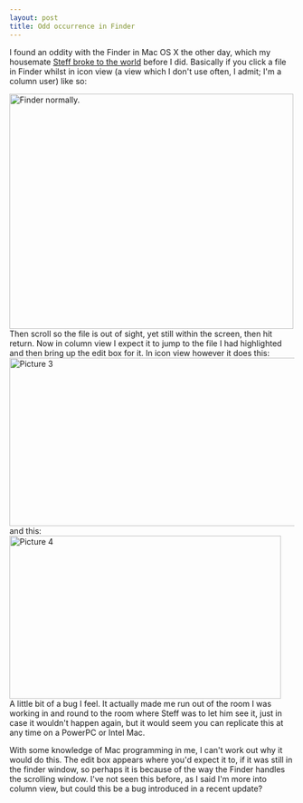 ```yaml
---
layout: post
title: Odd occurrence in Finder
---
```


I found an oddity with the Finder in Mac OS X the other day, which my housemate [Steff broke to the world](http://www.steffanwilliams.co.uk/blog/mac-apps/finder-renaming-issues) before I did. Basically if you click a file in Finder whilst in icon view (a view which I don't use often, I admit; I'm a column user) like so:

<div class="img">
<a href="http://www.flickr.com/photos/18319588@N00/381234085/" title="Finder Normally"><img src="http://farm1.static.flickr.com/116/381234085_690eba9f6b_o.png" width="502" height="415" alt="Finder normally." /></a>

</div>
Then scroll so the file is out of sight, yet still within the screen, then hit return. Now in column view I expect it to jump to the file I had highlighted and then bring up the edit box for it. In icon view however it does this:

<div class="img">
<a href="http://www.flickr.com/photos/18319588@N00/381234089/" title="Photo Sharing"><img src="http://farm1.static.flickr.com/89/381234089_30c153d243_o.png" width="535" height="297" alt="Picture 3" /></a>

</div>
and this:

<div class="img">
<a href="http://www.flickr.com/photos/18319588@N00/381234091/" title="Photo Sharing"><img src="http://farm1.static.flickr.com/146/381234091_42eeeb03b6_o.png" width="480" height="288" alt="Picture 4" /></a>

</div>
A little bit of a bug I feel. It actually made me run out of the room I was working in and round to the room where Steff was to let him see it, just in case it wouldn't happen again, but it would seem you can replicate this at any time on a PowerPC or Intel Mac.

With some knowledge of Mac programming in me, I can't work out why it would do this. The edit box appears where you'd expect it to, if it was still in the finder window, so perhaps it is because of the way the Finder handles the scrolling window. I've not seen this before, as I said I'm more into column view, but could this be a bug introduced in a recent update?
